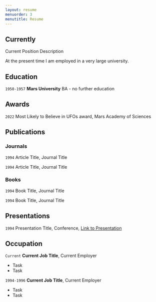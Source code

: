 ```yaml
---
layout: resume
menuorder: 3
menutitle: Resume
---
```

## Currently

Current Position Description

At the present time I am employed in a very large university. 

## Education

`1950-1957`
__Mars University__
BA - no further education

## Awards

`2022`
Most Likely to Believe in UFOs award, Mars Academy of Sciences 

## Publications

<!-- A list is also available [online](https://scholar.google.co.uk/citations?user=LTOTl0YAAAAJ) -->

### Journals

`1994`
Article Title, Journal Title

`1994`
Article Title, Journal Title

### Books

`1994`
Book Title, Journal Title

`1994`
Book Title, Journal Title


## Presentations

`1994`
Presentation Title, Conference, <a href="https://MyWebsite.tld/presentation1">Link to Presentation</a>


## Occupation

`Current`
__Current Job Title__, Current Employer 

- Task
- Task

`1994-1996`
__Current Job Title__, Current Employer 

- Task
- Task



<!-- ### Footer

Last updated: May 2013 -->


